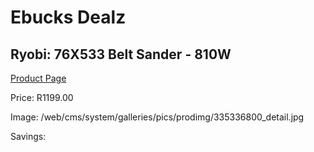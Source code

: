 
# Ebucks Dealz
## Ryobi: 76X533 Belt Sander - 810W
[Product Page](https://www.ebucks.com/web/shop/productSelected.do?prodId=335336800&catId=717342768)

Price: R1199.00

Image: /web/cms/system/galleries/pics/prodimg/335336800_detail.jpg

Savings: 


	
